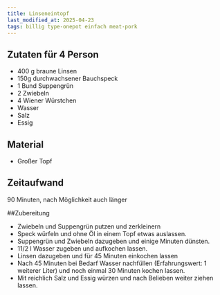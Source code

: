 ```yaml
---
title: Linseneintopf
last_modified_at: 2025-04-23
tags: billig type-onepot einfach meat-pork
---
```

## Zutaten für 4 Person
* 400 g braune Linsen
* 150g durchwachsener Bauchspeck
* 1 Bund Suppengrün
* 2 Zwiebeln
* 4 Wiener Würstchen
* Wasser
* Salz
* Essig

## Material
* Großer Topf

## Zeitaufwand
90 Minuten, nach Möglichkeit auch länger

##Zubereitung
* Zwiebeln und Suppengrün putzen und zerkleinern
* Speck würfeln und ohne Öl in einem Topf etwas auslassen.
* Suppengrün und Zwiebeln dazugeben und einige Minuten dünsten.
* 11/2 l Wasser zugeben und aufkochen lassen.
* Linsen dazugeben und für 45 Minuten einkochen lassen
* Nach 45 Minuten bei Bedarf Wasser nachfüllen (Erfahrungswert: 1
  weiterer Liter) und noch einmal 30 Minuten kochen lassen.
* Mit reichlich Salz und Essig würzen und nach Belieben weiter ziehen
  lassen.
